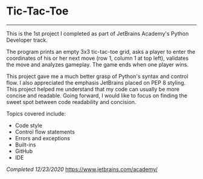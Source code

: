 # Tic-Tac-Toe

--------------

This is the 1st project I completed as part of JetBrains Academy's Python Developer track.

The program prints an empty 3x3 tic-tac-toe grid, asks a player to enter the coordinates of his or her next move (row 1, column 1 at top left), validates the move and analyzes gameplay. The game ends when one player wins.

This project gave me a much better grasp of Python's syntax and control flow. I also appreciated the emphasis JetBrains placed on PEP 8 styling. This project helped me understand that my code can usually be more concise and readable. Going forward, I would like to focus on finding the sweet spot between code readability and concision.

Topics covered include:
- Code style
- Control flow statements
- Errors and exceptions
- Built-ins
- GitHub
- IDE

*Completed 12/23/2020*
https://www.jetbrains.com/academy/
